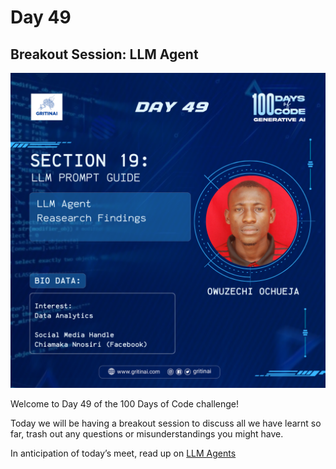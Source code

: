 # Day 49

## Breakout Session: LLM Agent

![100 days of code Day 49](../../Images/Day49.png)

Welcome to Day 49 of the 100 Days of Code challenge!


Today we will be having a breakout session to discuss all we have learnt so far, trash out any questions or misunderstandings you might have. 

In anticipation of today’s meet, read up on [LLM Agents](https://www.promptingguide.ai/research/llm-agents)

